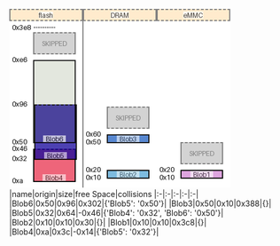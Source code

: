 ![memory map diagram](test_generate_doc_example_three_maps_cropped.png)
|name|origin|size|free Space|collisions
|:-|:-|:-|:-|:-|
|<span style='color:(60, 82, 23, 20)'>Blob6</span>|0x50|0x96|0x302|{'Blob5': '0x50'}|
|<span style='color:(37, 99, 194, 148)'>Blob3</span>|0x50|0x10|0x388|{}|
|<span style='color:(24, 9, 157, 149)'>Blob5</span>|0x32|0x64|-0x46|{'Blob4': '0x32', 'Blob6': '0x50'}|
|<span style='color:(118, 183, 221, 229)'>Blob2</span>|0x10|0x10|0x30|{}|
|<span style='color:(160, 4, 164, 53)'>Blob1</span>|0x10|0x10|0x3c8|{}|
|<span style='color:(231, 41, 70, 126)'>Blob4</span>|0xa|0x3c|-0x14|{'Blob5': '0x32'}|
